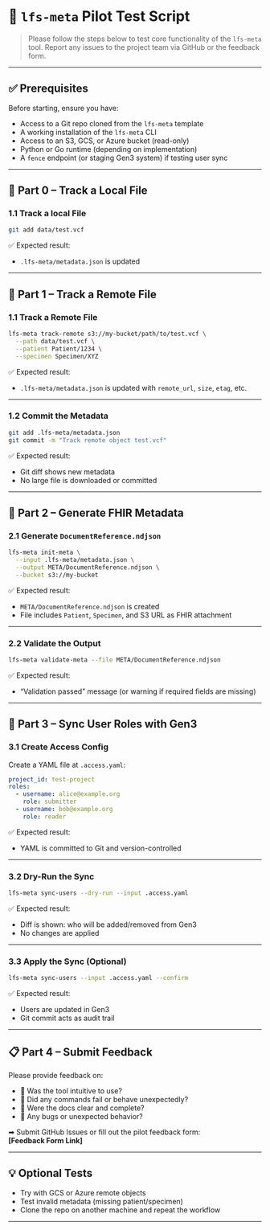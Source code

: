 # 🧪 `lfs-meta` Pilot Test Script

> Please follow the steps below to test core functionality of the `lfs-meta` tool. Report any issues to the project team via GitHub or the feedback form.

---

## ✅ Prerequisites

Before starting, ensure you have:

- Access to a Git repo cloned from the `lfs-meta` template
- A working installation of the `lfs-meta` CLI
- Access to an S3, GCS, or Azure bucket (read-only)
- Python or Go runtime (depending on implementation)
- A `fence` endpoint (or staging Gen3 system) if testing user sync

---

## 🧭 Part 0 – Track a Local File

### 1.1 Track a local File

```bash
git add data/test.vcf
```

✅ Expected result:
- `.lfs-meta/metadata.json` is updated 


---

## 🧭 Part 1 – Track a Remote File

### 1.1 Track a Remote File

```bash
lfs-meta track-remote s3://my-bucket/path/to/test.vcf \
  --path data/test.vcf \
  --patient Patient/1234 \
  --specimen Specimen/XYZ
```

✅ Expected result:
- `.lfs-meta/metadata.json` is updated with `remote_url`, `size`, `etag`, etc.

---

### 1.2 Commit the Metadata

```bash
git add .lfs-meta/metadata.json
git commit -m "Track remote object test.vcf"
```

✅ Expected result:
- Git diff shows new metadata
- No large file is downloaded or committed

---

## 🧬 Part 2 – Generate FHIR Metadata

### 2.1 Generate `DocumentReference.ndjson`

```bash
lfs-meta init-meta \
  --input .lfs-meta/metadata.json \
  --output META/DocumentReference.ndjson \
  --bucket s3://my-bucket
```

✅ Expected result:
- `META/DocumentReference.ndjson` is created
- File includes `Patient`, `Specimen`, and S3 URL as FHIR attachment

---

### 2.2 Validate the Output

```bash
lfs-meta validate-meta --file META/DocumentReference.ndjson
```

✅ Expected result:
- “Validation passed” message (or warning if required fields are missing)

---

## 👥 Part 3 – Sync User Roles with Gen3

### 3.1 Create Access Config

Create a YAML file at `.access.yaml`:

```yaml
project_id: test-project
roles:
  - username: alice@example.org
    role: submitter
  - username: bob@example.org
    role: reader
```

✅ Expected result:
- YAML is committed to Git and version-controlled

---

### 3.2 Dry-Run the Sync

```bash
lfs-meta sync-users --dry-run --input .access.yaml
```

✅ Expected result:
- Diff is shown: who will be added/removed from Gen3
- No changes are applied

---

### 3.3 Apply the Sync (Optional)

```bash
lfs-meta sync-users --input .access.yaml --confirm
```

✅ Expected result:
- Users are updated in Gen3
- Git commit acts as audit trail

---

## 📋 Part 4 – Submit Feedback

Please provide feedback on:

- 🧠 Was the tool intuitive to use?
- 🧱 Did any commands fail or behave unexpectedly?
- 📝 Were the docs clear and complete?
- 🧪 Any bugs or unexpected behavior?

➡ Submit GitHub Issues or fill out the pilot feedback form:  
**[Feedback Form Link]**

---

## 💡 Optional Tests

- Try with GCS or Azure remote objects
- Test invalid metadata (missing patient/specimen)
- Clone the repo on another machine and repeat the workflow

---